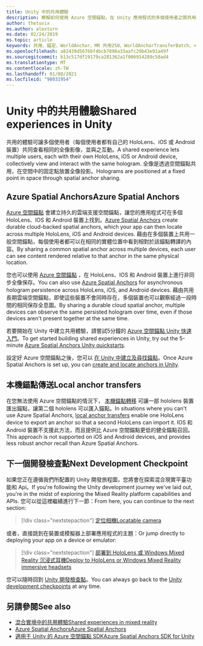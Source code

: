 ```yaml
---
title: Unity 中的共用體驗
description: 瞭解如何使用 Azure 空間錨點，在 Unity 應用程式的多個使用者之間共用相同的全像投影。
author: thetuvix
ms.author: alexturn
ms.date: 02/24/2019
ms.topic: article
keywords: 共用、錨定、WorldAnchor、MR 共用250、WorldAnchorTransferBatch、>spatialperception、Azure、Azure 空間錨點、ASA、混合現實耳機、windows mixed reality 耳機、虛擬實境耳機
ms.openlocfilehash: a82439d5676bf4bcb7898a33aafc29b43e91a49f
ms.sourcegitcommit: b13c517df19179ca281362a1f006914289c58ad4
ms.translationtype: MT
ms.contentlocale: zh-TW
ms.lasthandoff: 01/08/2021
ms.locfileid: "98031954"
---
```

# <a name="shared-experiences-in-unity"></a><span data-ttu-id="ab117-104">Unity 中的共用體驗</span><span class="sxs-lookup"><span data-stu-id="ab117-104">Shared experiences in Unity</span></span>

<span data-ttu-id="ab117-105">共用的體驗可讓多個使用者（每個使用者都有自己的 HoloLens、iOS 或 Android 裝置）共同查看相同的全像影像，並與之互動。</span><span class="sxs-lookup"><span data-stu-id="ab117-105">A shared experience lets multiple users, each with their own HoloLens, iOS or Android device, collectively view and interact with the same hologram.</span></span> <span data-ttu-id="ab117-106">全像是透過空間錨點共用，在空間中的固定點放置全像投影。</span><span class="sxs-lookup"><span data-stu-id="ab117-106">Holograms are positioned at a fixed point in space through spatial anchor sharing.</span></span>

## <a name="azure-spatial-anchors"></a><span data-ttu-id="ab117-107">Azure Spatial Anchors</span><span class="sxs-lookup"><span data-stu-id="ab117-107">Azure Spatial Anchors</span></span>

<span data-ttu-id="ab117-108"><a href="https://docs.microsoft.com/azure/spatial-anchors/overview" target="_blank">Azure 空間錨點</a> 會建立持久的雲端支援空間錨點，讓您的應用程式可在多個 HoloLens、IOS 和 Android 裝置上找到。</span><span class="sxs-lookup"><span data-stu-id="ab117-108"><a href="https://docs.microsoft.com/azure/spatial-anchors/overview" target="_blank">Azure Spatial Anchors</a> create durable cloud-backed spatial anchors, which your app can then locate across multiple HoloLens, iOS and Android devices.</span></span>  <span data-ttu-id="ab117-109">藉由在多個裝置上共用一般空間錨點，每個使用者都可以在相同的實體位置中看到相對於該錨點轉譯的內容。</span><span class="sxs-lookup"><span data-stu-id="ab117-109">By sharing a common spatial anchor across multiple devices, each user can see content rendered relative to that anchor in the same physical location.</span></span> 

<span data-ttu-id="ab117-110">您也可以使用 <a href="https://docs.microsoft.com/azure/spatial-anchors/overview" target="_blank">Azure 空間錨點</a> ，在 HoloLens、IOS 和 Android 裝置上進行非同步全像保存。</span><span class="sxs-lookup"><span data-stu-id="ab117-110">You can also use <a href="https://docs.microsoft.com/azure/spatial-anchors/overview" target="_blank">Azure Spatial Anchors</a> for asynchronous hologram persistence across HoloLens, iOS, and Android devices.</span></span>  <span data-ttu-id="ab117-111">藉由共用長期雲端空間錨點，即使這些裝置不會同時存在，多個裝置也可以觀察經過一段時間的相同保存全息圖。</span><span class="sxs-lookup"><span data-stu-id="ab117-111">By sharing a durable cloud spatial anchor, multiple devices can observe the same persisted hologram over time, even if those devices aren't present together at the same time.</span></span>

<span data-ttu-id="ab117-112">若要開始在 Unity 中建立共用體驗，請嘗試5分鐘的 <a href="https://docs.microsoft.com/azure/spatial-anchors/unity-overview" target="_blank">Azure 空間錨點 Unity 快速入門</a>。</span><span class="sxs-lookup"><span data-stu-id="ab117-112">To get started building shared experiences in Unity, try out the 5-minute <a href="https://docs.microsoft.com/azure/spatial-anchors/unity-overview" target="_blank">Azure Spatial Anchors Unity quickstarts</a>.</span></span>

<span data-ttu-id="ab117-113">設定好 Azure 空間錨點之後，您可以 <a href="https://docs.microsoft.com/azure/spatial-anchors/concepts/create-locate-anchors-unity" target="_blank">在 Unity 中建立及尋找錨點</a>。</span><span class="sxs-lookup"><span data-stu-id="ab117-113">Once Azure Spatial Anchors is set up, you can <a href="https://docs.microsoft.com/azure/spatial-anchors/concepts/create-locate-anchors-unity" target="_blank">create and locate anchors in Unity</a>.</span></span>

## <a name="local-anchor-transfers"></a><span data-ttu-id="ab117-114">本機錨點傳送</span><span class="sxs-lookup"><span data-stu-id="ab117-114">Local anchor transfers</span></span>

<span data-ttu-id="ab117-115">在您無法使用 Azure 空間錨點的情況下， [本機錨點轉移](../../out-of-scope/local-anchor-transfers-in-unity.md) 可讓一部 hololens 裝置匯出錨點，讓第二個 hololens 可以匯入錨點。</span><span class="sxs-lookup"><span data-stu-id="ab117-115">In situations where you can't use Azure Spatial Anchors, [local anchor transfers](../../out-of-scope/local-anchor-transfers-in-unity.md) enable one HoloLens device to export an anchor so that a second HoloLens can import it.</span></span>  <span data-ttu-id="ab117-116">IOS 和 Android 裝置不支援此方法，而且提供比 Azure 空間錨點更低的健全錨點召回。</span><span class="sxs-lookup"><span data-stu-id="ab117-116">This approach is not supported on iOS and Android devices, and provides less robust anchor recall than Azure Spatial Anchors.</span></span>

## <a name="next-development-checkpoint"></a><span data-ttu-id="ab117-117">下一個開發檢查點</span><span class="sxs-lookup"><span data-stu-id="ab117-117">Next Development Checkpoint</span></span>

<span data-ttu-id="ab117-118">如果您正在遵循我們所配置的 Unity 開發旅程圖，您將會在探索混合現實平臺功能和 Api。</span><span class="sxs-lookup"><span data-stu-id="ab117-118">If you're following the Unity development journey we've laid out, you're in the midst of exploring the Mixed Reality platform capabilities and APIs.</span></span> <span data-ttu-id="ab117-119">您可以從這裡繼續進行下一節：</span><span class="sxs-lookup"><span data-stu-id="ab117-119">From here, you can continue to the next section:</span></span>

> [!div class="nextstepaction"]
> [<span data-ttu-id="ab117-120">定位相機</span><span class="sxs-lookup"><span data-stu-id="ab117-120">Locatable camera</span></span>](locatable-camera-in-unity.md)

<span data-ttu-id="ab117-121">或者，直接跳到在裝置或模擬器上部署應用程式的主題：</span><span class="sxs-lookup"><span data-stu-id="ab117-121">Or jump directly to deploying your app on a device or emulator:</span></span>

> [!div class="nextstepaction"]
> [<span data-ttu-id="ab117-122">部署到 HoloLens 或 Windows Mixed Reality 沉浸式耳機</span><span class="sxs-lookup"><span data-stu-id="ab117-122">Deploy to HoloLens or Windows Mixed Reality immersive headsets</span></span>](../platform-capabilities-and-apis/using-visual-studio.md)

<span data-ttu-id="ab117-123">您可以隨時回到 [Unity 開發檢查點](unity-development-overview.md#3-platform-capabilities-and-apis)。</span><span class="sxs-lookup"><span data-stu-id="ab117-123">You can always go back to the [Unity development checkpoints](unity-development-overview.md#3-platform-capabilities-and-apis) at any time.</span></span>

## <a name="see-also"></a><span data-ttu-id="ab117-124">另請參閱</span><span class="sxs-lookup"><span data-stu-id="ab117-124">See also</span></span>
* [<span data-ttu-id="ab117-125">混合實境中的共用體驗</span><span class="sxs-lookup"><span data-stu-id="ab117-125">Shared experiences in mixed reality</span></span>](../platform-capabilities-and-apis/shared-experiences-in-mixed-reality.md)
* <span data-ttu-id="ab117-126"><a href="https://docs.microsoft.com/azure/spatial-anchors" target="_blank">Azure Spatial Anchors</a></span><span class="sxs-lookup"><span data-stu-id="ab117-126"><a href="https://docs.microsoft.com/azure/spatial-anchors" target="_blank">Azure Spatial Anchors</a></span></span>
* <span data-ttu-id="ab117-127"><a href="https://docs.microsoft.com/dotnet/api/Microsoft.Azure.SpatialAnchors" target="_blank">適用于 Unity 的 Azure 空間錨點 SDK</a></span><span class="sxs-lookup"><span data-stu-id="ab117-127"><a href="https://docs.microsoft.com/dotnet/api/Microsoft.Azure.SpatialAnchors" target="_blank">Azure Spatial Anchors SDK for Unity</a></span></span>
